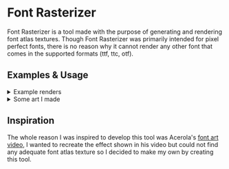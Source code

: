 # Font Rasterizer
Font Rasterizer is a tool made with the purpose of generating and rendering font atlas textures. Though Font Rasterizer was primarily intended for pixel perfect fonts, there is no reason why it cannot render any other font that comes in the supported formats (ttf, ttc, otf).

## Examples & Usage

<details>
  <summary>Example renders</summary>
  
  #### [Unifont](http://czyborra.com/unifont/updates/unifont.ttf)
  ![unifont-(16w-16h)-(228H-228V)](https://github.com/user-attachments/assets/34fd3007-cefe-4d00-84f0-427498902604)
  
  #### [LanaPixel](https://opengameart.org/content/lanapixel-localization-friendly-pixel-font)
  ![LanaPixel-(20w-13h)-(53H-18V)](https://github.com/user-attachments/assets/2495817d-2ae0-40d1-8c95-22a6d8b9fa24)
  
  #### [PixelOperator](https://www.dafont.com/pixel-operator.font)
  ![PixelOperator8-(11w-8h)-(17H-12V)](https://github.com/user-attachments/assets/d39bff3b-a620-4ecf-a637-c7a6b3fe3d67)

</details>



<details>
  <summary>Some art I made</summary>

  All examples used textures made using Font Rasterizer.
  
  ![transparent_background_scale_up](https://github.com/user-attachments/assets/cc080961-26f3-4dce-a6e2-ef71a2bf20e4)
  
  ![flow-2](https://github.com/user-attachments/assets/5a39f3d8-18fc-4fc2-9d00-874f26128a65)

  Studies made in Godot

  
  ![font-orb](https://github.com/user-attachments/assets/02675c08-e06a-4f6e-8f53-e41d3a0a2b95)
  
  Study made in [Material Maker](https://www.materialmaker.org/)

</details>

## Inspiration
The whole reason I was inspired to develop this tool was Acerola's [font art video](https://www.youtube.com/watch?v=gg40RWiaHRY&t=719s), I wanted to recreate the effect shown in his video but could not find any adequate font atlas texture so I decided to make my own by creating this tool.




